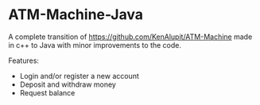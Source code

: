 # ATM-Machine-Java

A complete transition of https://github.com/KenAlupit/ATM-Machine made in c++ to Java with minor improvements to the code.

Features:
- Login and/or register a new account
- Deposit and withdraw money
- Request balance

